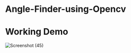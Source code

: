 # Angle-Finder-using-Opencv

# Working Demo

![Screenshot (45)](https://user-images.githubusercontent.com/75988493/147878095-1a5d0646-166d-4a43-abdd-3ca29cbb7aba.png)
